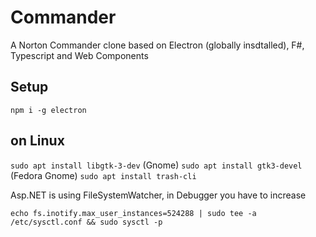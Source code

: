 # Commander
A Norton Commander clone based on Electron (globally insdtalled), F#, Typescript and Web Components

## Setup
`npm i -g electron`

## on Linux
`sudo apt install libgtk-3-dev` (Gnome)
`sudo apt install gtk3-devel` (Fedora Gnome)
`sudo apt install trash-cli`

Asp.NET is using FileSystemWatcher, in Debugger you have to increase

`echo fs.inotify.max_user_instances=524288 | sudo tee -a /etc/sysctl.conf && sudo sysctl -p`